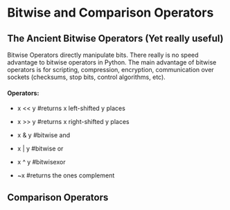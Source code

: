 # Bitwise and Comparison Operators

## The Ancient Bitwise Operators \(Yet really useful\)

Bitwise Operators directly manipulate bits. There really is no speed advantage to bitwise operators in Python. The main advantage of bitwise operators is for scripting, compression, encryption, communication over sockets \(checksums, stop bits, control algorithms, etc\).

#### Operators:

* x &lt;&lt; y     \#returns x left-shifted y places​

* x &gt;&gt; y     \#returns x right-shifted y places​

* x & y       \#bitwise and​

* x \| y        \#bitwise or​

* x ^ y       \#bitwisexor​

* ~x          \#returns the ones complement





## Comparison Operators





